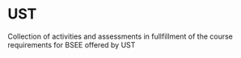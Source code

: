 # UST
Collection of activities and assessments in fullfillment of the course requirements for BSEE offered by UST
